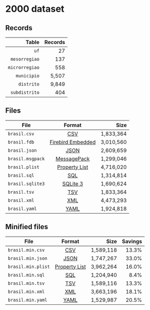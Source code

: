# 2000 dataset

## Records

|          Table | Records |
| --------------:| -------:|
|           `uf` |      27 |
|  `mesorregiao` |     137 |
| `microrregiao` |     558 |
|    `municipio` |   5,507 |
|     `distrito` |   9,849 |
|  `subdistrito` |     404 |

## Files

| File             | Format                                                                                 |      Size |
| ---------------- |:--------------------------------------------------------------------------------------:| ---------:|
| `brasil.csv`     | [CSV](https://en.wikipedia.org/wiki/Comma-separated_values)                            | 1,833,364 |
| `brasil.fdb`     | [Firebird Embedded](https://en.wikipedia.org/wiki/Embedded_database#Firebird_Embedded) | 3,010,560 |
| `brasil.json`    | [JSON](https://en.wikipedia.org/wiki/JSON)                                             | 2,609,659 |
| `brasil.msgpack` | [MessagePack](https://en.wikipedia.org/wiki/MessagePack)                               | 1,299,046 |
| `brasil.plist`   | [Property List](https://en.wikipedia.org/wiki/Property_list)                           | 4,716,020 |
| `brasil.sql`     | [SQL](https://en.wikipedia.org/wiki/SQL)                                               | 1,314,814 |
| `brasil.sqlite3` | [SQLite 3](https://en.wikipedia.org/wiki/SQLite)                                       | 1,690,624 |
| `brasil.tsv`     | [TSV](https://en.wikipedia.org/wiki/Tab-separated_values)                              | 1,833,364 |
| `brasil.xml`     | [XML](https://en.wikipedia.org/wiki/XML)                                               | 4,473,293 |
| `brasil.yaml`    | [YAML](https://en.wikipedia.org/wiki/YAML)                                             | 1,924,818 |

## Minified files

| File               | Format                                                       |      Size | Savings |
| ------------------ |:------------------------------------------------------------:| ---------:| -------:|
| `brasil.min.csv`   | [CSV](https://en.wikipedia.org/wiki/Comma-separated_values)  | 1,589,118 |   13.3% |
| `brasil.min.json`  | [JSON](https://en.wikipedia.org/wiki/JSON)                   | 1,747,267 |   33.0% |
| `brasil.min.plist` | [Property List](https://en.wikipedia.org/wiki/Property_list) | 3,962,264 |   16.0% |
| `brasil.min.sql`   | [SQL](https://en.wikipedia.org/wiki/SQL)                     | 1,204,940 |    8.4% |
| `brasil.min.tsv`   | [TSV](https://en.wikipedia.org/wiki/Tab-separated_values)    | 1,589,116 |   13.3% |
| `brasil.min.xml`   | [XML](https://en.wikipedia.org/wiki/XML)                     | 3,663,196 |   18.1% |
| `brasil.min.yaml`  | [YAML](https://en.wikipedia.org/wiki/YAML)                   | 1,529,987 |   20.5% |